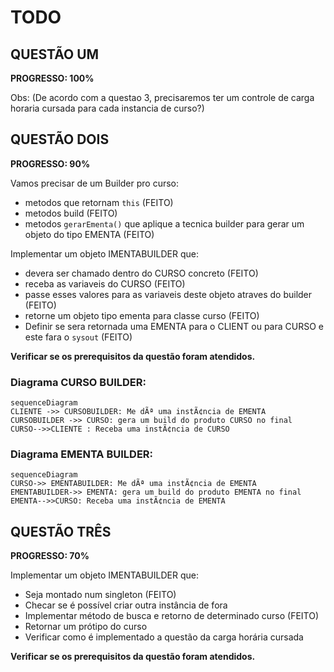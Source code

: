 # TODO

## QUESTÃO UM
**PROGRESSO: 100%**

Obs: (De acordo com a questao 3, precisaremos ter um controle de carga horaria cursada para cada instancia de curso?)


## QUESTÃO DOIS
**PROGRESSO: 90%**

Vamos precisar de um Builder pro curso:
- metodos que retornam `this` (FEITO)
- metodos build (FEITO)
- metodos `gerarEmenta()` que aplique a tecnica builder para gerar um objeto do tipo EMENTA (FEITO)

Implementar um objeto IMENTABUILDER que:
- devera ser chamado dentro do CURSO concreto (FEITO)
- receba as variaveis do CURSO (FEITO)
- passe esses valores para as variaveis deste objeto atraves do builder (FEITO)
- retorne um objeto tipo ementa para classe curso (FEITO)
- Definir se sera retornada uma EMENTA para o CLIENT ou para CURSO e este fara o `sysout` (FEITO)

**Verificar se os prerequisitos da questão foram atendidos.**

### Diagrama CURSO BUILDER:
```mermaid
sequenceDiagram
CLIENTE ->> CURSOBUILDER: Me dÃª uma instÃ¢ncia de EMENTA
CURSOBUILDER ->> CURSO: gera um build do produto CURSO no final
CURSO-->>CLIENTE : Receba uma instÃ¢ncia de CURSO
```

### Diagrama EMENTA BUILDER:
```mermaid
sequenceDiagram
CURSO->> EMENTABUILDER: Me dÃª uma instÃ¢ncia de EMENTA
EMENTABUILDER->> EMENTA: gera um build do produto EMENTA no final
EMENTA-->>CURSO: Receba uma instÃ¢ncia de EMENTA
```


## QUESTÃO TRÊS
**PROGRESSO: 70%**


Implementar um objeto IMENTABUILDER que:
- Seja montado num singleton (FEITO)
- Checar se é possível criar outra instância de fora 
- Implementar método de busca e retorno de determinado curso (FEITO)
- Retornar um prótipo do curso
- Verificar como é implementado a questão da carga horária cursada

**Verificar se os prerequisitos da questão foram atendidos.**
